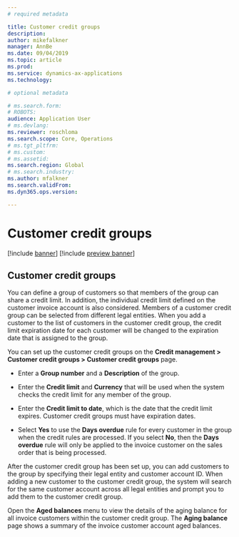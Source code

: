 ```yaml
---
# required metadata

title: Customer credit groups
description: 
author: mikefalkner
manager: AnnBe
ms.date: 09/04/2019
ms.topic: article
ms.prod: 
ms.service: dynamics-ax-applications
ms.technology: 

# optional metadata

# ms.search.form:  
# ROBOTS: 
audience: Application User
# ms.devlang: 
ms.reviewer: roschloma
ms.search.scope: Core, Operations
# ms.tgt_pltfrm: 
# ms.custom: 
# ms.assetid: 
ms.search.region: Global
# ms.search.industry: 
ms.author: mfalkner
ms.search.validFrom: 
ms.dyn365.ops.version: 

---
```


# Customer credit groups

[!include [banner](../includes/banner.md)]
[!include [preview banner](../includes/preview-banner.md)]

## Customer credit groups

You can define a group of customers so that members of the group can share a credit limit. In addition, the individual credit limit defined on the customer invoice account is also considered. Members of a customer credit group can be selected from different legal entities. When you add a customer to the list of customers in the customer credit group, the credit limit expiration date for each customer will be changed to the expiration date that is assigned to the group. 

You can set up the customer credit groups on the **Credit management > Customer credit groups > Customer credit groups** page.

- Enter a **Group number** and a **Description** of the group.

- Enter the **Credit limit** and **Currency** that will be used when the system checks the credit limit for any member of the group.

- Enter the **Credit limit to date**, which is the date that the credit limit expires. Customer credit groups must have expiration dates.

- Select **Yes** to use the **Days overdue** rule for every customer in the group when the credit rules are processed. If you select **No**, then the **Days overdue** rule will only be applied to the invoice customer on the sales order that is being processed.

After the customer credit group has been set up, you can add customers to the group by specifying their legal entity and customer account ID. When adding a new customer to the customer credit group, the system will search for the same customer account across all legal entities and prompt you to add them to the customer credit group.

Open the **Aged balances** menu to view the details of the aging balance for all invoice customers within the customer credit group. The **Aging balance** page shows a summary of the invoice customer account aged balances.
